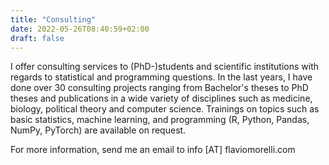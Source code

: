 ```yaml
---
title: "Consulting"
date: 2022-05-26T08:40:59+02:00
draft: false
---
```


I offer consulting services to (PhD-)students and scientific institutions with regards to statistical and programming questions. 
In the last years, I have done over 30 consulting projects ranging from Bachelor's theses to PhD theses and publications in a wide variety of disciplines such as medicine, biology, political theory and computer science. Trainings on topics such as basic statistics, machine learning, and programming (R, Python, Pandas, NumPy, PyTorch) are available on request. 

For more information, send me an email to info \[AT\] flaviomorelli.com

